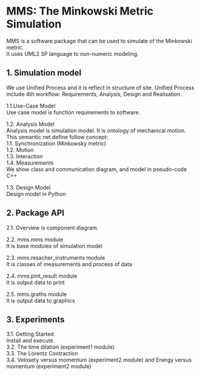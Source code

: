 # MMS: The Minkowski Metric Simulation
MMS is a software package that can be used to simulate of the Minkowski metric.  
It uses UML2 SP language to non-numeric modeling.  


## 1. Simulation model  
We use Unified Process and it is reflect in structure of site. Unified Process include 4th  workflow: Requirements, Analysis, Design and Realisation.  

1.1.Use-Case Model  
Use case model is function requirements to software.

1.2. Analysis Model  
Analysis model is simulation model. It is ontology of mechanical motion. This semantic net define follow concept:  
		1.1. Synchronization (Minkowsky metric)  
		1.2. Motion  
		1.3. Interaction  
		1.4. Measurements  
	We show class and communication diagram, and model in pseudo-code C++  

1.3. Design Model  
Design model in Python

## 2. Package API  
2.1. Overview is component diagram.

2.2. mms.mms module  
It is base modules of simulation model  

2.3. mms.resacher_instruments module  
It is classes of measurements and process of data  

2.4. mms.pint_result module  
It is output data to print  

2.5. mms.graths module  
It is output data to graphics  


## 3. Experiments  
3.1. Getting Started  
Install and execute.  
3.2. The time dilation (experiment1 module)  
3.3. The Lorentz Contraction  
3.4. Velosety versus momentum (experiment2 module) and Energy versus momentum (experiment2 module)  

